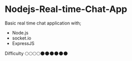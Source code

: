 # Nodejs-Real-time-Chat-App

Basic real time chat application with;

- Node.js
- socket.io
- ExpressJS

Difficulty :full_moon::full_moon::full_moon::full_moon::new_moon::new_moon::new_moon::new_moon::new_moon::new_moon:
